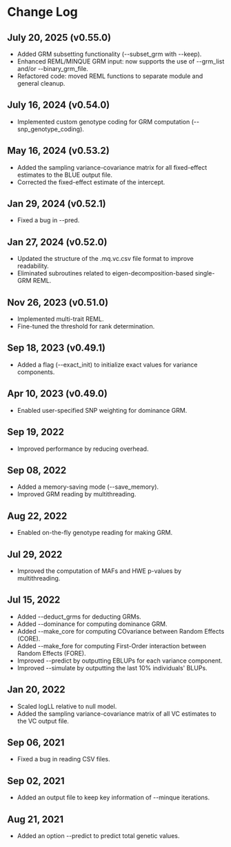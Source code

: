 # Change Log

## July 20, 2025 (v0.55.0)
- Added GRM subsetting functionality (--subset_grm with --keep).
- Enhanced REML/MINQUE GRM input: now supports the use of --grm_list and/or --binary_grm_file.
- Refactored code: moved REML functions to separate module and general cleanup.

## July 16, 2024 (v0.54.0)
- Implemented custom genotype coding for GRM computation (--snp_genotype_coding).

## May 16, 2024 (v0.53.2)
- Added the sampling variance-covariance matrix for all fixed-effect estimates to the BLUE output file.
- Corrected the fixed-effect estimate of the intercept.

## Jan 29, 2024 (v0.52.1)
- Fixed a bug in --pred. 

## Jan 27, 2024 (v0.52.0)
- Updated the structure of the .mq.vc.csv file format to improve readability.
- Eliminated subroutines related to eigen-decomposition-based single-GRM REML.

## Nov 26, 2023 (v0.51.0)
- Implemented multi-trait REML.
- Fine-tuned the threshold for rank determination.

## Sep 18, 2023 (v0.49.1)
- Added a flag (--exact_init) to initialize exact values for variance components.

## Apr 10, 2023 (v0.49.0)
- Enabled user-specified SNP weighting for dominance GRM.

## Sep 19, 2022
- Improved performance by reducing overhead.

## Sep 08, 2022
- Added a memory-saving mode (--save_memory).
- Improved GRM reading by multithreading.

## Aug 22, 2022
- Enabled on-the-fly genotype reading for making GRM.

## Jul 29, 2022
- Improved the computation of MAFs and HWE p-values by multithreading.

## Jul 15, 2022
- Added --deduct_grms for deducting GRMs.
- Added --dominance for computing dominance GRM.
- Added --make_core for computing COvariance between Random Effects (CORE).
- Added --make_fore for computing First-Order interaction between Random Effects (FORE).
- Improved --predict by outputting EBLUPs for each variance component.
- Improved --simulate by outputting the last 10% individuals' BLUPs.

## Jan 20, 2022
- Scaled logLL relative to null model.
- Added the sampling variance-covariance matrix of all VC estimates to the VC output file.

## Sep 06, 2021
- Fixed a bug in reading CSV files.

## Sep 02, 2021
- Added an output file to keep key information of --minque iterations.

## Aug 21, 2021
- Added an option --predict to predict total genetic values.
